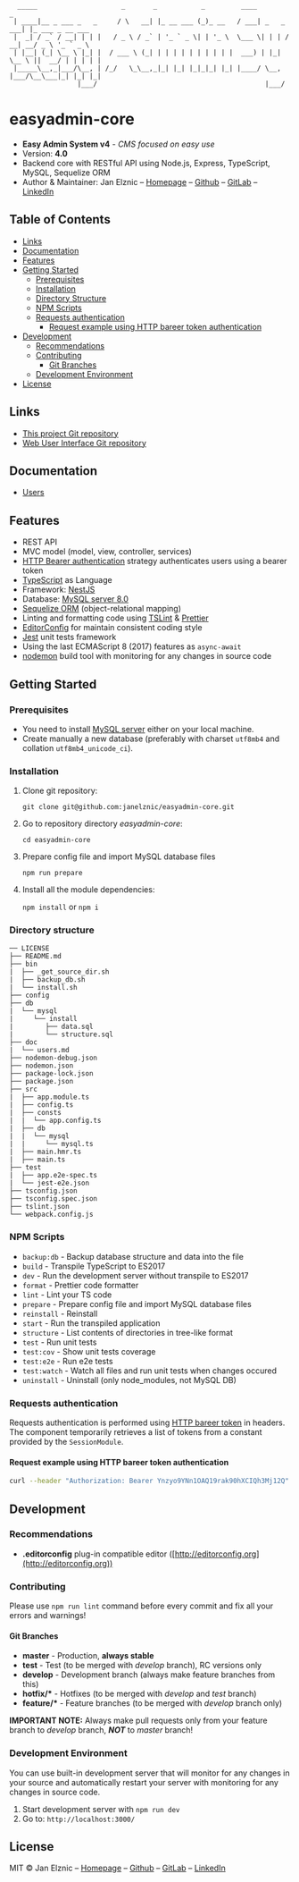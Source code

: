 ```
  _____                     _       _           _         ____            _                 
 | ____|__ _ ___ _   _     / \   __| |_ __ ___ (_)_ __   / ___| _   _ ___| |_ ___ _ __ ___  
 |  _| / _` / __| | | |   / _ \ / _` | '_ ` _ \| | '_ \  \___ \| | | / __| __/ _ \ '_ ` _ \ 
 | |__| (_| \__ \ |_| |  / ___ \ (_| | | | | | | | | | |  ___) | |_| \__ \ ||  __/ | | | | |
 |_____\__,_|___/\__, | /_/   \_\__,_|_| |_| |_|_|_| |_| |____/ \__, |___/\__\___|_| |_| |_|
                 |___/                                          |___/                       
```

# easyadmin-core
* **Easy Admin System v4** - *CMS focused on easy use*
* Version: __4.0__
* Backend core with RESTful API using Node.js, Express, TypeScript, MySQL, Sequelize ORM
* Author & Maintainer: Jan Elznic – [Homepage](https://janelznic.cz) – [Github](https://github.com/janelznic) – [GitLab](https://gitlab.elznic.net/janelznic) – [LinkedIn](https://linkedin.com/in/janelznic/)


## Table of Contents
- [Links](#Links)
- [Documentation](#Documentation)
- [Features](#Features)
- [Getting Started](#Getting-Started)
  - [Prerequisites](#Prerequisites)
  - [Installation](#Installation)
  - [Directory Structure](#Directory-Structure)
  - [NPM Scripts](#NPM-Scripts)
  - [Requests authentication](#Requests-authentication)
    - [Request example using HTTP bareer token authentication](#Request-example-using-HTTP-bareer-token-authentication)
- [Development](#Development)
  - [Recommendations](#Recommendations)
  - [Contributing](#Contributing)
    - [Git Branches](#Git-Branches)
  - [Development Environment](#Development-Environment)
- [License](#License)


## Links
* [This project Git repository](https://github.com/janelznic/easyadmin-core)
* [Web User Interface Git repository](https://github.com/janelznic/easyadmin-ui)


## Documentation
- [Users](doc/users.md)


## Features
- REST API
- MVC model (model, view, controller, services)
- [HTTP Bearer authentication](https://docs.nestjs.com/techniques/authentication) strategy authenticates users using a bearer token
- [TypeScript](https://www.typescriptlang.org/) as Language
- Framework: [NestJS](https://nestjs.com/)
- Database: [MySQL server 8.0](https://dev.mysql.com/doc/refman/8.0/en/introduction.html)
- [Sequelize ORM](http://docs.sequelizejs.com/) (object-relational mapping)
- Linting and formatting code using [TSLint](https://palantir.github.io/tslint/) & [Prettier](https://prettier.io/)
- [EditorConfig](https://editorconfig.org/) for maintain consistent coding style
- [Jest](https://jestjs.io/) unit tests framework
- Using the last ECMAScript 8 (2017) features as `async-await`
- [nodemon](https://nodemon.io/) build tool with monitoring for any changes in source code


## Getting Started

### Prerequisites

* You need to install [MySQL server](https://dev.mysql.com/doc/refman/8.0/en/installing.html) either on your local machine.
* Create manually a new database (preferably with charset `utf8mb4` and collation `utf8mb4_unicode_ci`).


### Installation

1. Clone git repository:

   `git clone git@github.com:janelznic/easyadmin-core.git`


2. Go to repository directory *easyadmin-core*:

   `cd easyadmin-core`


3. Prepare config file and import MySQL database files

   `npm run prepare`


4. Install all the module dependencies:

   `npm install` or `npm i`


### Directory structure
```
── LICENSE
├── README.md
├── bin
|  ├── _get_source_dir.sh
|  ├── backup_db.sh
|  └── install.sh
├── config
├── db
|  └── mysql
|     └── install
|        ├── data.sql
|        └── structure.sql
├── doc
|  └── users.md
├── nodemon-debug.json
├── nodemon.json
├── package-lock.json
├── package.json
├── src
|  ├── app.module.ts
|  ├── config.ts
|  ├── consts
|  |  └── app.config.ts
|  ├── db
|  |  └── mysql
|  |     └── mysql.ts
|  ├── main.hmr.ts
|  ├── main.ts
├── test
|  ├── app.e2e-spec.ts
|  └── jest-e2e.json
├── tsconfig.json
├── tsconfig.spec.json
├── tslint.json
└── webpack.config.js
```


### NPM Scripts
- `backup:db` - Backup database structure and data into the file
- `build` - Transpile TypeScript to ES2017
- `dev` - Run the development server without transpile to ES2017
- `format` - Prettier code formatter
- `lint` - Lint your TS code
- `prepare` - Prepare config file and import MySQL database files
- `reinstall` - Reinstall
- `start` - Run the transpiled application
- `structure` - List contents of directories in tree-like format
- `test` - Run unit tests
- `test:cov` - Show unit tests coverage
- `test:e2e` - Run e2e tests
- `test:watch` - Watch all files and run unit tests when changes occured
- `uninstall` - Uninstall (only node_modules, not MySQL DB)


### Requests authentication
Requests authentication is performed using [HTTP bareer token](https://tools.ietf.org/html/rfc6750) in headers. The component temporarily retrieves a list of tokens from a constant provided by the `SessionModule`.

#### Request example using HTTP bareer token authentication
```bash
curl --header "Authorization: Bearer Ynzyo9YNn1OAQ19rak90hXCIQh3Mj12Q" http://localhost:3000/users/list-users/
```







## Development

### Recommendations
* **.editorconfig** plug-in compatible editor ([http://editorconfig.org](http://editorconfig.org))

### Contributing
Please use `npm run lint` command before every commit and fix all your errors and warnings!


#### Git Branches
* __master__ - Production, __always stable__
* __test__ - Test (to be merged with *develop* branch), RC versions only
* __develop__ - Development branch (always make feature branches from this)
* __hotfix/*__ - Hotfixes (to be merged with *develop* and *test* branch)
* __feature/*__ - Feature branches (to be merged with *develop* branch only)

__IMPORTANT NOTE:__ Always make pull requests only from your feature branch to *develop* branch, ***NOT*** to *master* branch!


### Development Environment
You can use built-in development server that will monitor for any changes in your source and automatically restart your server with monitoring for any changes in source code.

1. Start development server with `npm run dev`
2. Go to: `http://localhost:3000/`


## License

MIT © Jan Elznic – [Homepage](https://janelznic.cz) – [Github](https://github.com/janelznic) – [GitLab](https://gitlab.elznic.net/janelznic) – [LinkedIn](https://linkedin.com/in/janelznic/)
